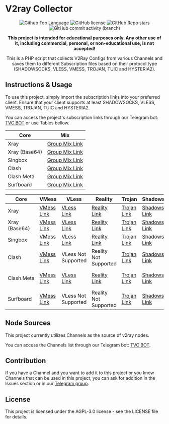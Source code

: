 # V2ray Collector

<p align="center">
  <img src="https://img.shields.io/github/languages/top/3yed82/TVC?color=5D6D7E" alt="Github Top Language">
  <img src="https://img.shields.io/github/license/3yed82/TVC?color=5D6D7E" alt="GitHub license">
  <img alt="GitHub Repo stars" src="https://img.shields.io/github/stars/3yed82/TVC">
  <img alt="GitHub commit activity (branch)" src="https://img.shields.io/github/commit-activity/t/3yed82/TVC">
</p>

<p align="center">
  <b>This project is intended for educational purposes only. Any other use of it, including commercial, personal, or non-educational use, is not accepted!</b>
</p>

<p align="center">This is a PHP script that collects V2Ray Configs from various Channels and saves them to different Subscription files based on their protocol type (SHADOWSOCKS, VLESS, VMESS, TROJAN, TUIC and HYSTERIA2).</p>

## Instructions & Usage

To use this project, simply import the subscription links into your preferred client. Ensure that your client supports at least SHADOWSOCKS, VLESS, VMESS, TROJAN, TUIC and HYSTERIA2.

You can access the project's subscription links through our Telegram bot: [TVC BOT](https://t.me/V2rayCollectorBot) or use Tables bellow.

| Core | Mix |
| --- | --- | 
| Xray | [Group Mix Link](https://raw.githubusercontent.com/3yed82/TVC/main/subscriptions/xray/normal/mix) |
| Xray (Base64) | [Group Mix Link](https://raw.githubusercontent.com/3yed82/TVC/main/subscriptions/xray/base64/mix) |
| Singbox | [Group Mix Link](https://raw.githubusercontent.com/3yed82/TVC/main/subscriptions/singbox/mix.json) |
| Clash | [Group Mix Link](https://raw.githubusercontent.com/3yed82/TVC/main/subscriptions/clash/mix) |
| Clash.Meta | [Group Mix Link](https://raw.githubusercontent.com/3yed82/TVC/main/subscriptions/meta/mix) | 
| Surfboard | [Group Mix Link](https://raw.githubusercontent.com/3yed82/TVC/main/subscriptions/surfboard/mix) |

| Core | VMess | VLess | Reality | Trojan | Shadowsocks | Tuic | Hysteria2 |
| --- | --- | --- | --- | --- | --- | --- | --- |
| Xray | [VMess Link](https://raw.githubusercontent.com/3yed82/TVC/main/subscriptions/xray/normal/vmess) | [VLess Link](https://raw.githubusercontent.com/3yed82/TVC/main/subscriptions/xray/normal/vless) | [Reality Link](https://raw.githubusercontent.com/3yed82/TVC/main/subscriptions/xray/normal/reality) | [Trojan Link](https://raw.githubusercontent.com/3yed82/TVC/main/subscriptions/xray/normal/trojan) | [Shadowsocks Link](https://raw.githubusercontent.com/3yed82/TVC/main/subscriptions/xray/normal/ss) | [Tuic Link](https://raw.githubusercontent.com/3yed82/TVC/main/subscriptions/xray/normal/tuic) | [Hysteria2 Link](https://raw.githubusercontent.com/3yed82/TVC/main/subscriptions/xray/normal/hy2) |
| Xray (Base64) | [VMess Link](https://raw.githubusercontent.com/3yed82/TVC/main/subscriptions/xray/base64/vmess) | [VLess Link](https://raw.githubusercontent.com/3yed82/TVC/main/subscriptions/xray/base64/vless) | [Reality Link](https://raw.githubusercontent.com/3yed82/TVC/main/subscriptions/xray/base64/reality) | [Trojan Link](https://raw.githubusercontent.com/3yed82/TVC/main/subscriptions/xray/base64/trojan) | [Shadowsocks Link](https://raw.githubusercontent.com/3yed82/TVC/main/subscriptions/xray/base64/ss) | [Tuic Link](https://raw.githubusercontent.com/3yed82/TVC/main/subscriptions/xray/base64/tuic) | [Hysteria2 Link](https://raw.githubusercontent.com/3yed82/TVC/main/subscriptions/xray/base64/hy2) |
| Singbox | [VMess Link](https://raw.githubusercontent.com/3yed82/TVC/main/subscriptions/singbox/vmess.json) | [VLess Link](hhttps://raw.githubusercontent.com/3yed82/TVC/main/subscriptions/singbox/vless.json) | [Reality Link](https://raw.githubusercontent.com/3yed82/TVC/main/subscriptions/singbox/reality.json) | [Trojan Link](https://raw.githubusercontent.com/3yed82/TVC/main/subscriptions/singbox/trojan.json) | [Shadowsocks Link](https://raw.githubusercontent.com/3yed82/TVC/main/subscriptions/singbox/ss.json) | [Tuic Link](https://raw.githubusercontent.com/3yed82/TVC/main/subscriptions/singbox/tuic.json) | [Hysteria2 Link](https://raw.githubusercontent.com/3yed82/TVC/main/subscriptions/singbox/hy3.json) |
| Clash | [VMess Link](https://raw.githubusercontent.com/3yed82/TVC/main/subscriptions/clash/vmess) | VLess Not Supported | Reality Not Supported | [Trojan Link](https://raw.githubusercontent.com/3yed82/TVC/main/subscriptions/clash/trojan) | [Shadowsocks Link](https://raw.githubusercontent.com/3yed82/TVC/main/subscriptions/clash/ss) | Tuic Not Supported | Hysteria2 Not Supported |
| Clash.Meta | [VMess Link](https://raw.githubusercontent.com/3yed82/TVC/main/subscriptions/meta/vmess) | [VLess Link](https://raw.githubusercontent.com/3yed82/TVC/main/subscriptions/meta/vless) | [Reality Link](https://raw.githubusercontent.com/3yed82/TVC/main/subscriptions/meta/reality) | [Trojan Link](https://raw.githubusercontent.com/3yed82/TVC/main/subscriptions/meta/trojan) | [Shadowsocks Link](https://raw.githubusercontent.com/3yed82/TVC/main/subscriptions/meta/ss) | Tuic Not Supported  | Hysteria2 Not Supported  |
| Surfboard | [VMess Link](https://raw.githubusercontent.com/3yed82/TVC/main/subscriptions/surfboard/vmess) | VLess Not Supported  | Reality Not Supported  | [Trojan Link](https://raw.githubusercontent.com/3yed82/TVC/main/subscriptions/surfboard/trojan) | [Shadowsocks Link](https://raw.githubusercontent.com/3yed82/TVC/main/subscriptions/surfboard/ss) | Tuic Not Supported  | Hysteria2 Not Supported  |

## Node Sources

This project currently utilizes Channels as the source of v2ray nodes.

You can access the Channels list through our Telegram bot: [TVC BOT](https://t.me/V2rayCollectorBot).

## Contribution

If you have a Channel and you want to add it to this project or you know Channels that can be used in this project, you can ask for addition in the Issues section or in our [Telegram group](https://t.me/V2rayCollectorGroup).

## License

This project is licensed under the AGPL-3.0 license - see the LICENSE file for details.
